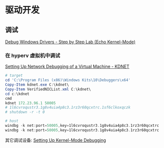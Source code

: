 # 驱动开发

## 调试

[Debug Windows Drivers - Step by Step Lab (Echo Kernel-Mode)](https://docs.microsoft.com/en-us/windows-hardware/drivers/debugger/debug-universal-drivers---step-by-step-lab--echo-kernel-mode-)

### 在 hyperv 虚拟机中调试

[Setting Up Network Debugging of a Virtual Machine - KDNET](https://docs.microsoft.com/en-us/windows-hardware/drivers/debugger/setting-up-network-debugging-of-a-virtual-machine-host)

```ps1
# target
cd 'C:\Program Files (x86)\Windows Kits\10\Debuggers\x64'
Copy-Item kdnet.exe C:\kdnet\
Copy-Item VerifiedNICList.xml C:\kdnet\
cd c:\kdnet
cmd
kdnet 172.23.96.1 50005
# 1l6cvroqustr3.1g8v4uia4p8c3.1rz3r60qcxtrc.1sf6clkoxqczk
# shutdown -r -t 0
```

```ps1
# host
windbg -k net:port=50005,key=1l6cvroqustr3.1g8v4uia4p8c3.1rz3r60qcxtrc.1sf6clkoxqczk
windbg -k net:port=50005,key=1l6cvroqustr3.1g8v4uia4p8c3.1rz3r60qcxtrc.1sf6clkoxqczk
```

其它调试设备: [Setting Up Kernel-Mode Debugging](https://docs.microsoft.com/en-us/windows-hardware/drivers/debugger/setting-up-kernel-mode-debugging-in-windbg--cdb--or-ntsd)
